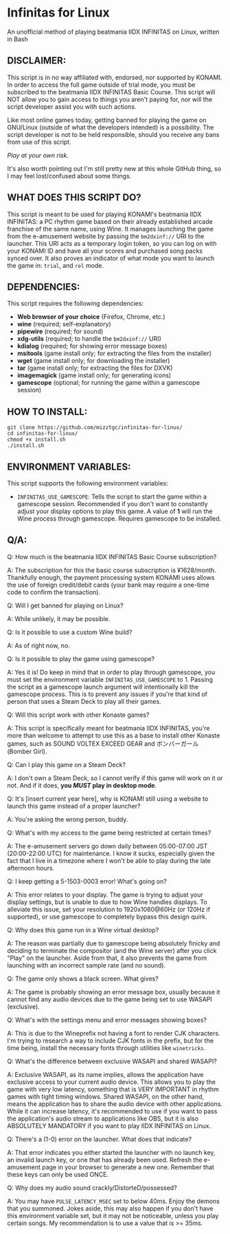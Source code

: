 # Infinitas for Linux
An unofficial method of playing beatmania IIDX INFINITAS on Linux, written in Bash

## DISCLAIMER:

This script is in no way affiliated with, endorsed, nor supported by KONAMI. In order to access the full game outside of trial mode, you must be subscribed to the beatmania IIDX INFINITAS Basic Course. This script will NOT allow you to gain access to things you aren't paying for, nor will the script developer assist you with such actions.

Like most online games today, getting banned for playing the game on GNU/Linux (outside of what the developers intended) is a possibility. The script developer is not to be held responsible, should you receive any bans from use of this script.

*Play at your own risk.*

It's also worth pointing out I'm still pretty new at this whole GitHub thing, so I may feel lost/confused about some things.

## WHAT DOES THIS SCRIPT DO?

This script is meant to be used for playing KONAMI's beatmania IIDX INFINITAS: a PC rhythm game based on their already established arcade franchise of the same name, using Wine. It manages launching the game from the e-amusement website by passing the `bm2dxinf://` URI to the launcher. This URI acts as a temporary login token, so you can log on with your KONAMI ID and have all your scores and purchased song packs synced over. It also proves an indicator of what mode you want to launch the game in: `trial`, and `rel` mode.

## DEPENDENCIES:

This script requires the following dependencies:

- **Web browser of your choice** (Firefox, Chrome, etc.)
- **wine** (required; self-explanatory)
- **pipewire** (required; for sound)
- **xdg-utils** (required; to handle the `bm2dxinf://` URI)
- **kdialog** (required; for showing error message boxes)
- **msitools** (game install only; for extracting the files from the installer)
- **wget** (game install only; for downloading the installer)
- **tar** (game install only; for extracting the files for DXVK)
- **imagemagick** (game install only; for generating icons)
- **gamescope** (optional; for running the game within a gamescope session)

## HOW TO INSTALL:
```
git clone https://github.com/mizztgc/infinitas-for-linux/
cd infinitas-for-linux/
chmod +x install.sh
./install.sh
```

## ENVIRONMENT VARIABLES:

This script supports the following environment variables:

- `INFINITAS_USE_GAMESCOPE`: Tells the script to start the game within a gamescope session. Recommended if you don't want to constantly adjust your display options to play this game. A value of **1** will run the Wine process through gamescope. Requires gamescope to be installed.


## Q/A:

Q: How much is the beatmania IIDX INFINITAS Basic Course subscription?

A: The subscription for this the basic course subscription is ¥1628/month. Thankfully enough, the payment processing system KONAMI uses allows the use of foreign credit/debit cards (your bank may require a one-time code to confirm the transaction).



Q: Will I get banned for playing on Linux?

A: While unlikely, it may be possible.



Q: Is it possible to use a custom Wine build?

A: As of right now, no.



Q: Is it possible to play the game using gamescope?

A: Yes it is! Do keep in mind that in order to play through gamescope, you must set the environment variable `INFINITAS_USE_GAMESCOPE` to 1. Passing the script as a gamescope launch argument will intentionally kill the gamescope process. This is to prevent any issues if you're that kind of person that uses a Steam Deck to play all their games.



Q: Will this script work with other Konaste games?

A: This script is specifically meant for beatmania IIDX INFINITAS, you're more than welcome to attempt to use this as a base to install other Konaste games, such as SOUND VOLTEX EXCEED GEAR and ボンバーガール (Bomber Girl).



Q: Can I play this game on a Steam Deck?

A: I don't own a Steam Deck, so I cannot verify if this game will work on it or not. And if it does, **you *MUST* play in desktop mode**.



Q: It's [insert current year here], why is KONAMI still using a website to launch this game instead of a proper launcher?

A: You're asking the wrong person, buddy.



Q: What's with my access to the game being restricted at certain times?

A: The e-amusement servers go down daily between 05:00-07:00 JST (20:00-22:00 UTC) for maintenance. I know it sucks, especially given the fact that I live in a timezone where I won't be able to play during the late afternoon hours.



Q: I keep getting a 5-1503-0003 error! What's going on?

A: This error relates to your display. The game is trying to adjust your display settings, but is unable to due to how Wine handles displays. To alleviate this issue, set your resolution to 1920x1080@60Hz (or 120Hz if supported), or use gamescope to completely bypass this design quirk.



Q: Why does this game run in a Wine virtual desktop?

A: The reason was partially due to gamescope being absolutely finicky and deciding to terminate the compositor (and the Wine server) after you click "Play" on the launcher. Aside from that, it also prevents the game from launching with an incorrect sample rate (and no sound).



Q: The game only shows a black screen. What gives?

A: The game is probably showing an error message box, usually because it cannot find any audio devices due to the game being set to use WASAPI (exclusive).



Q: What's with the settings menu and error messages showing boxes?

A: This is due to the Wineprefix not having a font to render CJK characters. I'm trying to research a way to include CJK fonts in the prefix, but for the time being, install the necessary fonts through utilities like `winetricks`.



Q: What's the difference between exclusive WASAPI and shared WASAPI?

A: Exclusive WASAPI, as its name implies, allows the application have exclusive access to your current audio device. This allows you to play the game with very low latency, something that is VERY IMPORTANT in rhythm games with tight timing windows. Shared WASAPI, on the other hand, means the application has to share the audio device with other applications. While it can increase latency, it's recommended to use if you want to pass the application's audio stream to applications like OBS, but it is also ABSOLUTELY MANDATORY if you want to play IIDX INFINITAS on Linux.



Q: There's a (1-0) error on the launcher. What does that indicate?

A: That error indicates you either started the launcher with no launch key, an invalid launch key, or one that has already been used. Refresh the e-amusement page in your browser to generate a new one. Remember that these keys can only be used ONCE.



Q: Why does my audio sound crackly/DistorteD/possessed?

A: You may have `PULSE_LATENCY_MSEC` set to below 40ms. Enjoy the demons that you summoned. Jokes aside, this may also happen if you don't have this environment variable set, but it may not be noticeable, unless you play certain songs. My recommendation is to use a value that is >= 35ms.
